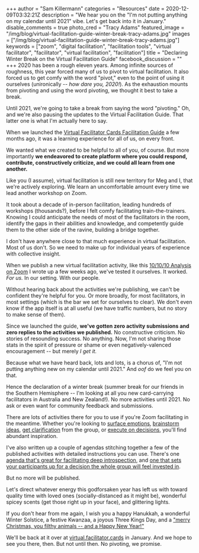 +++
author = "Sam Killermann"
categories = "Resources"
date = 2020-12-09T03:32:21Z
description = "We hear you on the \"I'm not putting anything on my calendar until 2021\" vibe. Let's get back into it in January."
disable_comments = true
photo_cred = "Tracy Adams"
featured_image = "/img/blog/virtual-facilitation-guide-winter-break-tracy-adams.jpg"
images = ["/img/blog/virtual-facilitation-guide-winter-break-tracy-adams.jpg"]
keywords = ["zoom", "digital facilitation", "facilitation tools", "virtual facilitator", "facilitator", "virtual facilitation", "facilitation"]
title = "Declaring Winter Break on the Virtual Facilitation Guide"
facebook_discussion = ""
+++
2020 has been a rough eleven years. Among infinite sources of roughness, this year forced many of us to pivot to virtual facilitation. It also forced us to get comfy with the word "pivot," even to the point of using it ourselves (unironically -- _how dare you, 2020!_). As the exhaustion mounts from pivoting and using the word pivoting, we thought it best to take a break.

Until 2021, we're going to take a break from saying the word "pivoting." Oh, and we're also pausing the updates to the Virtual Facilitation Guide. That latter one is what I'm actually here to say.

When we launched the [Virtual Facilitator Cards Facilitation Guide](https://virtual.facilitator.cards/) a few months ago, it was a learning experience for all of us, on every front. 

We wanted what we created to be helpful to all of you, of course. But more importantly **we endeavored to create platform where you could respond, contribute, constructively criticize, and we could all learn from one another.**

Like you (I assume), virtual facilitation is still new territory for Meg and I, that we're actively exploring. We learn an uncomfortable amount every time we lead another workshop on Zoom.

It took about a decade of in-person facilitation, leading hundreds of workshops (thousands?), before I felt comfy facilitating train-the-trainers. Knowing I could anticipate the needs of most of the facilitators in the room, identify the gaps in their abilities and knowledge, and competently guide them to the other side of the ravine, building a bridge together.

I don't have anywhere close to that much experience in virtual facilitation. Most of us don't. So we need to make up for individual years of experience with collective insight.

When we publish a new virtual facilitation activity, like this [10/10/10 Analysis on Zoom](https://virtual.facilitator.cards/10-10-10-analysis-on-zoom-sam-killermann) I wrote up a few weeks ago, we've tested it ourselves. It worked. _For us._ In our setting. With our people. 

Without hearing back about the activities we're publishing, we can't be confident they're helpful for you. Or more broadly, for most facilitators, in most settings (which is the bar we set for ourselves to clear). We don't even know if the app itself is at all useful (we have traffic numbers, but no story to make sense of them).

Since we launched the guide, **we've gotten zero activity submissions and zero replies to the activities we published.** No constructive criticism. No stories of resounding success. No anything. Now, I'm not sharing those stats in the spirit of pressure or shame or even negatively-valenced encouragement -- but merely _I get it._

Because what we have heard back, lots and lots, is a chorus of, "I'm not putting anything new on my calendar until 2021." And _oof_ do we feel you on that.

Hence the declaration of a winter break (summer break for our friends in the Southern Hemisphere -- I'm looking at all you new card-carrying facilitators in Australia and New Zealand!). No more activities until 2021. No ask or even want for community feedback and submissions.

There are lots of activities there for you to use if you're Zoom facilitating in the meantime. Whether you're looking to [surface emotions](https://virtual.facilitator.cards/for/emotion), [brainstorm ideas](https://virtual.facilitator.cards/for/ideation), [get clarification](https://virtual.facilitator.cards/for/clarification) from the group, or [execute on decisions](https://virtual.facilitator.cards/for/execution), you'll find abundant inspiration.

I've also written up a couple of agendas stitching together a few of the published activities with detailed instructions you can use. There's one [agenda that's great for facilitating deep introspection](https://www.facilitator.cards/blog/virtual-facilitation-minute-papers-10-10-10-analysis/), and [one that sets your participants up for a decision the whole group will feel invested in](https://www.facilitator.cards/blog/virtual-facilitation-strike-a-pose-i-know-i-wonder-case-studies-dot-voting/).

But no more will be published.

Let's direct whatever energy this godforsaken year has left us with toward quality time with loved ones (socially-distanced as it might be), wonderful spicey scents (get those right up in your face), and glittering lights.

If you don't hear from me again, I wish you a happy Hanukkah, a wonderful Winter Solstice, a festive Kwanzaa, a joyous Three Kings Day, and a ["merry Christmas, you filthy animals -- and a Happy New Year!"](https://youtu.be/NozVpZj4i2Q?t=20)

We'll be back at it over at [virtual.facilitator.cards](https://virtual.facilitator.cards) in January. And we hope to see you there, then. But not until then. No pivoting, we promise.